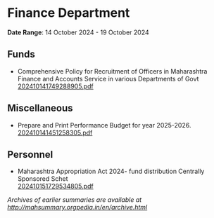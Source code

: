 # Finance Department

**Date Range**: 14 October 2024 - 19 October 2024


## Funds
- Comprehensive Policy for Recruitment of Officers in Maharashtra Finance and Accounts Service in various Departments of Govt\
  [202410141749288905.pdf](https://gr.maharashtra.gov.in/Site/Upload/Government%20Resolutions/English/202410141749288905.pdf)

## Miscellaneous
- Prepare and Print Performance Budget for year 2025-2026.\
  [202410141451258305.pdf](https://gr.maharashtra.gov.in/Site/Upload/Government%20Resolutions/English/202410141451258305.pdf)

## Personnel
- Maharashtra Appropriation Act 2024- fund distribution  Centrally Sponsored Schet\
  [202410151729534805.pdf](https://gr.maharashtra.gov.in/Site/Upload/Government%20Resolutions/English/202410151729534805.pdf)


*Archives of earlier summaries are available at http://mahsummary.orgpedia.in/en/archive.html*